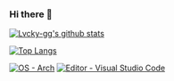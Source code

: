 ### Hi there 👋

[![Lvcky-gg's github stats](https://github-readme-stats.vercel.app/api?username=lvcky-gg&count_private=true&show_icons=true&theme=dracula&include_all_commits=true&hide_border=true)](https://github.com/lvcky-gg/)

[![Top Langs](https://github-readme-stats.vercel.app/api/top-langs/?username=lvcky-gg&count_private=true&show_icons=true&theme=dracula&include_all_commits=true&hide_border=true&layout=compact&langs_count=10)](https://github.com/lvcky-gg)


[![OS - Arch](https://img.shields.io/badge/OS-Arch-ff0066?style=for-the-badge&logo=ArchLinux)](https://archlinux.org/)
[![Editor - Visual Studio Code](https://img.shields.io/badge/Editor-VS%20Code-ff0066?style=for-the-badge&logo=visual-studio-code)](https://code.visualstudio.com/)
<!-- [![IDE - Jetbrains Rider](https://img.shields.io/badge/IDE-Rider-ff0066?style=for-the-badge&logo=jetbrains)](https://www.jetbrains.com/rider)
[![Tools - Insomnia](https://img.shields.io/badge/Tools-Insomnia-ff0066?style=for-the-badge&logo=insomnia)](https://insomnia.rest)
[![Servers - Hetzner](https://img.shields.io/badge/Servers-Hetzner-ff0066?style=for-the-badge&logo=server-fault)](https://hetzner.com) -->

